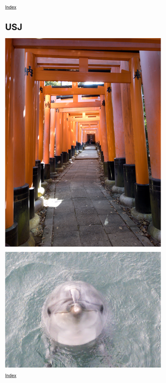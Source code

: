 [Index](../index.md)

# USJ

![代替テキスト](./2021-11-19/PXL_20211120_023000104.jpg)

![代替テキスト](./PXL_20210403_064305230.jpg)

[Index](../index)
